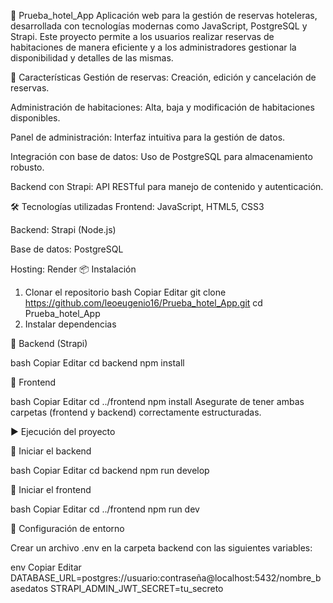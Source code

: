 🏨 Prueba_hotel_App
Aplicación web para la gestión de reservas hoteleras, desarrollada con tecnologías modernas como JavaScript, PostgreSQL y Strapi. Este proyecto permite a los usuarios realizar reservas de habitaciones de manera eficiente y a los administradores gestionar la disponibilidad y detalles de las mismas.

🚀 Características
Gestión de reservas: Creación, edición y cancelación de reservas.

Administración de habitaciones: Alta, baja y modificación de habitaciones disponibles.

Panel de administración: Interfaz intuitiva para la gestión de datos.

Integración con base de datos: Uso de PostgreSQL para almacenamiento robusto.

Backend con Strapi: API RESTful para manejo de contenido y autenticación.

🛠️ Tecnologías utilizadas
Frontend: JavaScript, HTML5, CSS3

Backend: Strapi (Node.js)

Base de datos: PostgreSQL

Hosting: Render
📦 Instalación
1. Clonar el repositorio
bash
Copiar
Editar
git clone https://github.com/leoeugenio16/Prueba_hotel_App.git
cd Prueba_hotel_App
2. Instalar dependencias

🔹 Backend (Strapi)

bash
Copiar
Editar
cd backend
npm install

🔹 Frontend

bash
Copiar
Editar
cd ../frontend
npm install
Asegurate de tener ambas carpetas (frontend y backend) correctamente estructuradas.

▶️ Ejecución del proyecto

🔹 Iniciar el backend

bash
Copiar
Editar
cd backend
npm run develop

🔹 Iniciar el frontend

bash
Copiar
Editar
cd ../frontend
npm run dev

🔐 Configuración de entorno

Crear un archivo .env en la carpeta backend con las siguientes variables:

env
Copiar
Editar
DATABASE_URL=postgres://usuario:contraseña@localhost:5432/nombre_basedatos
STRAPI_ADMIN_JWT_SECRET=tu_secreto
